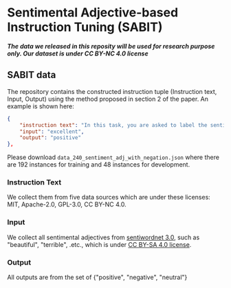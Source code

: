 # Sentimental Adjective-based Instruction Tuning (SABIT) 
***The data we released in this reposity will be used for research purpose only. Our dataset is under CC BY-NC 4.0 license***

## SABIT data

The repository contains the constructed instruction tuple (Instruction text, Input, Output) using the method proposed in section 2 of the paper. An example is shown here: 
```json
{
    "instruction text": "In this task, you are asked to label the sentiment of a given sentence. The sentiment can be positive, negative or neutral.",
    "input": "excellent",
    "output": "positive"
},
```
Please download `data_240_sentiment_adj_with_negation.json` where there are 192 instances for training and 48 instances for development.

### Instruction Text
We collect them from five data sources which are under these licenses: MIT, Apache-2.0, GPL-3.0, CC BY-NC 4.0.

### Input
We collect all sentimental adjectives from [sentiwordnet 3.0](https://github.com/aesuli/SentiWordNet?tab=readme-ov-file), such as "beautiful", "terrible", .etc., which is under [CC BY-SA 4.0 license](https://github.com/aesuli/SentiWordNet?tab=readme-ov-file).

### Output
All outputs are from the set of {"positive", "negative", "neutral"}

